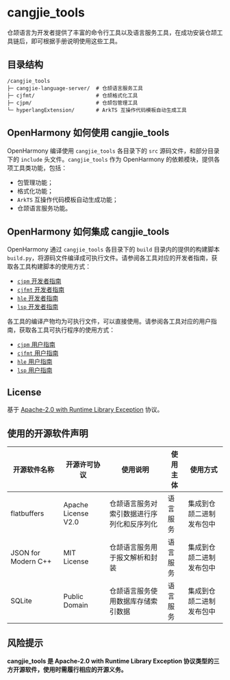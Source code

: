 # cangjie_tools

仓颉语言为开发者提供了丰富的命令行工具以及语言服务工具，在成功安装仓颉工具链后，即可根据手册说明使用这些工具。

## 目录结构

```
/cangjie_tools
├─ cangjie-language-server/  # 仓颉语言服务工具
├─ cjfmt/                    # 仓颉格式化工具
├─ cjpm/                     # 仓颉包管理工具
└─ hyperlangExtension/       # ArkTS 互操作代码模板自动生成工具
```

## OpenHarmony 如何使用 cangjie_tools

OpenHarmony 编译使用 `cangjie_tools` 各目录下的 `src` 源码文件，和部分目录下的 `include` 头文件。`cangjie_tools` 作为 OpenHarmony 的依赖模块，提供各项工具类功能，包括：

- 包管理功能；
- 格式化功能；
- `ArkTS` 互操作代码模板自动生成功能；
- 仓颉语言服务功能。

## OpenHarmony 如何集成 cangjie_tools

OpenHarmony 通过 `cangjie_tools` 各目录下的 `build` 目录内的提供的构建脚本 `build.py`，将源码文件编译成可执行文件。请参阅各工具对应的开发者指南，获取各工具构建脚本的使用方式：

- [`cjpm` 开发者指南](./cjpm/doc/developer_guide.md)
- [`cjfmt` 开发者指南](./cjfmt/doc/developer_guide.md)
- [`hle` 开发者指南](./hyperlangExtension/doc/developer_guide.md)
- [`lsp` 开发者指南](./cangjie-language-server/doc/developer_guide.md)

各工具的编译产物均为可执行文件，可以直接使用。请参阅各工具对应的用户指南，获取各工具可执行程序的使用方式：

- [`cjpm` 用户指南](./cjpm/doc/user_guide.md)
- [`cjfmt` 用户指南](./cjfmt/doc/user_guide.md)
- [`hle` 用户指南](./hyperlangExtension/doc/user_guide.md)
- [`lsp` 用户指南](./cangjie-language-server/doc/user_guide.md)

## License

基于 [Apache-2.0 with Runtime Library Exception](./LICENSE) 协议。

## 使用的开源软件声明

| 开源软件名称               | 开源许可协议              | 使用说明                  | 使用主体 | 使用方式         |
|----------------------|---------------------|-----------------------|------|--------------|
| flatbuffers          | Apache License V2.0 | 仓颉语言服务对索引数据进行序列化和反序列化 | 语言服务 | 集成到仓颉二进制发布包中 |
| JSON  for Modern C++ | MIT License         | 仓颉语言服务用于报文解析和封装       | 语言服务 | 集成到仓颉二进制发布包中 |
| SQLite               | Public Domain       | 仓颉语言服务使用数据库存储索引数据     | 语言服务 | 集成到仓颉二进制发布包中 |

## 风险提示

**cangjie_tools 是 Apache-2.0 with Runtime Library Exception 协议类型的三方开源软件，使用时需履行相应的开源义务。**